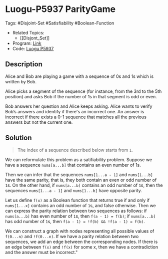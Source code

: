 # Luogu-P5937 ParityGame

Tags: #Disjoint-Set #Satisfiability #Boolean-Function

* Related Topics:
    * [[Disjont_Set]]
* Program: [Link][1]
* Code: [Luogu P5937][2]

## Description

Alice and Bob are playing a game with a sequence of 0s and 1s which is written by Bob.

Alice picks a segment of the sequence (for instance, from the 3rd to the 5th position) and asks Bob if the number of 1s in that segment is odd or even.

Bob answers her question and Alice keeps asking. Alice wants to verify Bob’s answers and identify if there's an incorrect one. An answer is incorrect if there exists a 0-1 sequence that matches all the previous answers but not the current one.

## Solution

> The index of a sequence described below starts from `1`.

We can reformulate this problem as a satifiability problem. Suppose we have a sequence `nums[a...b]` that contains an even number of 1s.

Then we can infer that the sequences `nums[1...a - 1]` and `nums[1...b]` have the same parity, that is, they both contain an even or odd number of `1`s. On the other hand, if `nums[a...b]` contains an odd number of `1`s, then the sequences `nums[1...a - 1]` and `nums[1...b]` have opposite parity.

Let us define `f(x)` as a Boolean function that returns true if and only if `nums[1...x]` contains an odd number of `1`s, and false otherwise. Then we can express the parity relation between two sequences as follows: if `nums[a...b]` has even number of `1`s, then `f(a - 1) = f(b)`; if `nums[a...b]` has odd number of `1`s, then `f(a - 1) = !f(b) && !f(a - 1) = f(b)`.

We can construct a graph with nodes representing all possible values of `f(0...n)` and `!f(0...n)`. If we have a parity relation between two sequences, we add an edge between the corresponding nodes. If there is an edge between `f(x)` and `!f(x)` for some x, then we have a contradiction and the answer must be incorrect."

[1]: https://www.luogu.com.cn/problem/P5937
[2]: https://github.com/Wizmann/ACM-ICPC/blob/master/Luogu/P5937.cc